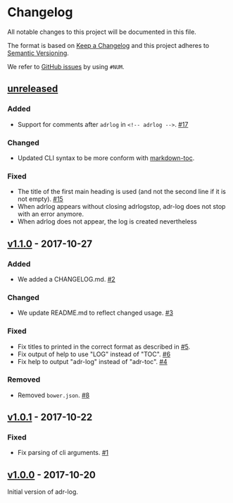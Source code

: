 # Changelog
All notable changes to this project will be documented in this file.

The format is based on [Keep a Changelog](http://keepachangelog.com/en/1.0.0/)
and this project adheres to [Semantic Versioning](http://semver.org/spec/v2.0.0.html).

We refer to [GitHub issues](https://github.com/adr/adr-log/issues) by using `#NUM`.

## [unreleased]

### Added
- Support for comments after `adrlog` in `<!-- adrlog -->`. [#17](https://github.com/adr/adr-log/issues/17)

### Changed
- Updated CLI syntax to be more conform with [markdown-toc](https://github.com/jonschlinkert/markdown-toc).

### Fixed
- The title of the first main heading is used (and not the second line if it is not empty). [#15](https://github.com/adr/adr-log/issues/15)
- When adrlog appears without closing adrlogstop, adr-log does not stop with an error anymore.
- When adrlog does not appear, the log is created nevertheless

## [v1.1.0] - 2017-10-27

### Added
- We added a CHANGELOG.md. [#2](https://github.com/adr/adr-log/issues/2)

### Changed
- We update README.md to reflect changed usage. [#3](https://github.com/adr/adr-log/issues/3)

### Fixed 
- Fix titles to printed in the correct format as described in [#5](https://github.com/adr/adr-log/issues/5).
- Fix output of help to use "LOG" instead of "TOC". [#6](https://github.com/adr/adr-log/issues/6)
- Fix help to output "adr-log" instead of "adr-toc". [#4](https://github.com/adr/adr-log/issues/4)

### Removed
- Removed `bower.json`. [#8](https://github.com/adr/adr-log/issues/8)

## [v1.0.1] - 2017-10-22

### Fixed
- Fix parsing of cli arguments. [#1](https://github.com/adr/adr-log/issues/1)

## [v1.0.0] - 2017-10-20

Initial version of adr-log.

[unreleased]: https://github.com/adr/adr-log/compare/adr:v1.1.0...master
[v1.1.0]: https://github.com/adr/adr-log/compare/adr:v1.0.1...v1.1.0
[v1.0.1]: https://github.com/adr/adr-log/compare/adr:v1.0.0...v1.0.1
[v1.0.0]: https://github.com/adr/adr-log/compare/adr:360c142de47234334162691eb76a2509ea014199...v1.0.0
